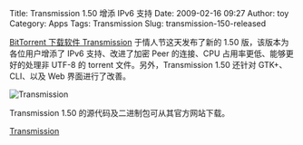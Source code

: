 Title: Transmission 1.50 增添 IPv6 支持
Date: 2009-02-16 09:27
Author: toy
Category: Apps
Tags: Transmission
Slug: transmission-150-released

[BitTorrent 下载软件 Transmission](http://linuxtoy.org/tag/transmission)
于情人节这天发布了新的 1.50 版，该版本为各位用户增添了 IPv6
支持、改进了加密 Peer 的连接、CPU 占用率更低、能够更好的处理非 UTF-8 的
torrent 文件。另外，Transmission 1.50 还针对 GTK+、CLI、以及 Web
界面进行了改善。

![Transmission](http://i.linuxtoy.org/i/2007/04/transmission.png)

Transmission 1.50 的源代码及二进制包可从其官方网站下载。

[Transmission](http://www.transmissionbt.com/download.php)
